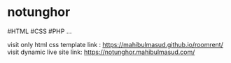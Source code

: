 # notunghor
#HTML 
#CSS
#PHP ...

visit only html css template link : https://mahibulmasud.github.io/roomrent/
visit dynamic live site link: https://notunghor.mahibulmasud.com/
